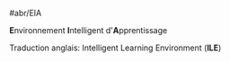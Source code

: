 
#abr/EIA

**E**nvironnement **I**ntelligent d'**A**pprentissage

Traduction
anglais:  Intelligent Learning Environment (**ILE**)